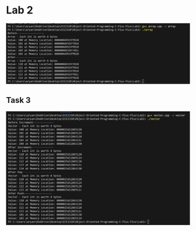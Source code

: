 # Lab 2


![array.cpp Output](./img/arrayoutput.png)

## Task 3

![Task 3 Output](./img/vectoroutput.png)